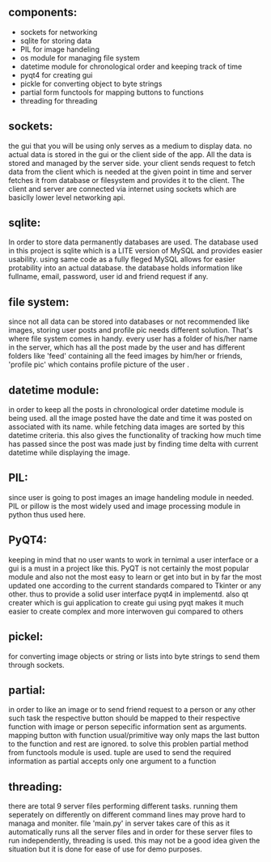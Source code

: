 components:
-
  - sockets for networking
  - sqlite for storing data
  - PIL for image handeling
  - os module for managing file system
  - datetime module for chronological order and keeping track of time
  - pyqt4 for creating gui
  - pickle for converting object to byte strings
  - partial form functools for mapping buttons to functions
  - threading for threading

sockets:
-
  the gui that you will be using only serves as a medium to display data. no actual data is stored in the gui or the
  client side of the app. All the data is stored and managed by the server side. your client sends request to fetch data
  from the client which is needed at the given point in time and server fetches it from database or filesystem and provides
  it to the client. The client and server are connected via internet using sockets which are basiclly lower level networking     api.
  
sqlite:
-
  In order to store data permanently databases are used. The database used in this project is sqlite which is a LITE version of
  MySQL and provides easier usability. using same code as a fully fleged MySQL allows for easier protability into an actual       database. the database holds information like fullname, email, password, user id and friend request if any.
  
file system:
-
  since not all data can be stored into databases or not recommended like images, storing user posts and profile pic needs different solution. That's where file system comes in handy. every user has a folder of his/her name in the server, which has all the post made by the user and has different folders like 'feed' containing all the feed images by him/her or friends, 'profile pic' which contains profile picture of the user .
  
datetime module:
-
in order to keep all the posts in chronological order datetime module is being used. all the image posted have the date and time it was posted on associated with its name. while fetching data images are sorted by this datetime criteria. this also gives the functionality of tracking how much time has passed since the post was made just by finding time delta with current datetime while displaying the image.

PIL:
-
since user is going to post images an image handeling module in needed. PIL or pillow is the most widely used and image processing module in python thus used here.

PyQT4:
-
keeping in mind that no user wants to work in ternimal a user interface or a gui is a must in a project like this. PyQT is not certainly the most popular module and also not the most easy to learn or get into but in by far the most updated one according to the current standards compared to Tkinter or any other. thus to provide a solid user interface pyqt4 in implementd. also qt creater which is gui application to create gui using pyqt makes it much easier to create complex and more interwoven gui compared to others

pickel:
-
for converting image objects or string or lists into byte strings to send them through sockets.

partial:
-
in order to like an image or to send friend request to a person or any other such task the respective button should be mapped to their respective function with image or person sepecific information sent as arguments. mapping button with function usual/primitive way only maps the last button to the function and rest are ignored. to solve this problen partial method from functools module is used. tuple are used to send the required information as partial accepts only one argument to a function

threading:
-
there are total 9 server files performing different tasks. running them seperately on differently on different command lines may prove hard to managa and moniter. file 'main.py' in server takes care of this as it automatically runs all the server files and in order for these server files to run independently, threading is used. this may not be a good idea given the situation but it is done for ease of use for demo purposes.
